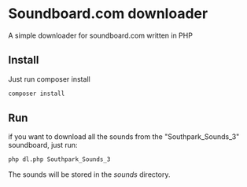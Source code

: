 # Soundboard.com downloader

A simple downloader for soundboard.com written in PHP

## Install

Just run composer install

```sh
composer install
```

## Run

if you want to download all the sounds from the "Southpark_Sounds_3" soundboard, just run:

```sh
php dl.php Southpark_Sounds_3
```

The sounds will be stored in the *sounds* directory.